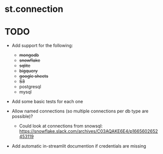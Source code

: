 # st.connection

# TODO

- Add support for the following:
  - ~~mongodb~~
  - ~~snowflake~~
  - ~~sqlite~~
  - ~~bigquery~~
  - ~~google sheets~~
  - ~~S3~~
  - postgresql
  - mysql
- Add some basic tests for each one
- Allow named connections (so multiple connections per db type are possible)?

  - Could look at connections from snowsql: https://snowflake.slack.com/archives/C03AQAKE6E4/p1665602652453119

- Add automatic in-streamlit documention if credentials are missing
